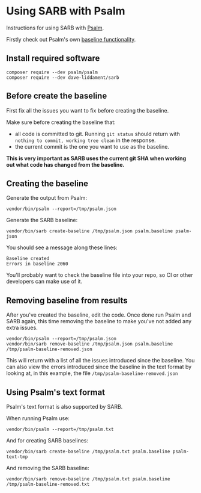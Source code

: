 # Using SARB with Psalm

Instructions for using SARB with [Psalm](https://github.com/psalm/psalm).

Firstly check out Psalm's own [baseline functionality](https://psalm.dev/docs/running_psalm/dealing_with_code_issues/#using-a-baseline-file).

## Install required software

```
composer require --dev psalm/psalm
composer require --dev dave-liddament/sarb
```

## Before create the baseline

First fix all the issues you want to fix before creating the baseline. 

Make sure before creating the baseline that:

- all code is committed to git. Running `git status` should return with ` nothing to commit, working tree clean` in the response.
- the current commit is the one you want to use as the baseline.

**This is very important as SARB uses the current git SHA when working out what code has changed from the baseline.** 


## Creating the baseline

Generate the output from Psalm:
```
vendor/bin/psalm --report=/tmp/psalm.json
```


Generate the SARB baseline:
```
vendor/bin/sarb create-baseline /tmp/psalm.json psalm.baseline psalm-json
```

You should see a message along these lines:
```
Baseline created
Errors in baseline 2060
```

You'll probably want to check the baseline file into your repo, so CI or other developers can make use of it.


## Removing baseline from results

After you've created the baseline, edit the code. Once done run Psalm and SARB again, 
this time removing the baseline to make you've not added any extra issues.

```
vendor/bin/psalm --report=/tmp/psalm.json
vendor/bin/sarb remove-baseline /tmp/psalm.json psalm.baseline /tmp/psalm-baseline-removed.json
```

This will return with a list of all the issues introduced since the baseline. 
You can also view the errors introduced since the baseline in the text format by looking at, 
in this example, the file `/tmp/psalm-baseline-removed.json`



## Using Psalm's text format

Psalm's text format is also supported by SARB. 

When running Psalm use:
```
vendor/bin/psalm --report=/tmp/psalm.txt
```

And for creating SARB baselines:
```
vendor/bin/sarb create-baseline /tmp/psalm.txt psalm.baseline psalm-text-tmp
```

And removing the SARB baseline:
```
vendor/bin/sarb remove-baseline /tmp/psalm.txt psalm.baseline /tmp/psalm-baseline-removed.txt
```




